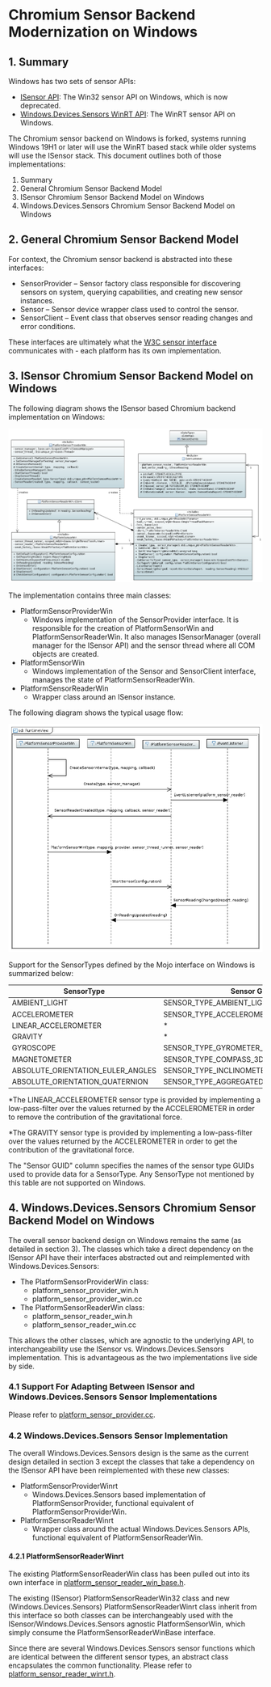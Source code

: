# Chromium Sensor Backend Modernization on Windows

## 1. Summary

Windows has two sets of sensor APIs:

- [ISensor API](https://docs.microsoft.com/en-us/windows/desktop/sensorsapi/about-the-sensor-api):
  The Win32 sensor API on Windows, which is now deprecated.
- [Windows.Devices.Sensors WinRT API](https://docs.microsoft.com/en-us/uwp/api/windows.devices.sensors):
  The WinRT sensor API on Windows.

The Chromium sensor backend on Windows is forked, systems running
Windows 19H1 or later will use the WinRT based stack while older
systems will use the ISensor stack. This document outlines both
of those implementations:

1. Summary
2. General Chromium Sensor Backend Model
3. ISensor Chromium Sensor Backend Model on Windows
4. Windows.Devices.Sensors Chromium Sensor Backend Model on Windows

## 2. General Chromium Sensor Backend Model

For context, the Chromium sensor backend is abstracted into these
interfaces:

- SensorProvider – Sensor factory class responsible for discovering
  sensors on system, querying capabilities, and creating new sensor
  instances.
- Sensor – Sensor device wrapper class used to control the sensor.
- SensorClient – Event class that observes sensor reading changes
  and error conditions.

These interfaces are ultimately what the
[W3C sensor interface](https://www.w3.org/TR/generic-sensor/)
communicates with - each platform has its own implementation.

## 3. ISensor Chromium Sensor Backend Model on Windows

The following diagram shows the ISensor based Chromium backend
implementation on Windows:

![Current Chromium Sensor Backend](chromium_sensor_backend_windows_isensor.png)

The implementation contains three main classes:

- PlatformSensorProviderWin
  - Windows implementation of the SensorProvider interface. It
    is responsible for the creation of PlatformSensorWin and
    PlatformSensorReaderWin. It also manages ISensorManager
    (overall manager for the ISensor API) and the sensor thread where
    all COM objects are created.
- PlatformSensorWin
  - Windows implementation of the Sensor and SensorClient
  interface, manages the state of PlatformSensorReaderWin.
- PlatformSensorReaderWin
  - Wrapper class around an ISensor instance.

The following diagram shows the typical usage flow:

![Current Chromium Sensor Backend Flow](chromium_sensor_backend_windows_isensor_flow.png)

Support for the SensorTypes defined by the Mojo interface
on Windows is summarized below:

| SensorType                        | Sensor GUID                               |
| --------------------------------- | ----------------------------------------- |
| AMBIENT_LIGHT                     | SENSOR_TYPE_AMBIENT_LIGHT                 |
| ACCELEROMETER                     | SENSOR_TYPE_ACCELEROMETER_3D              |
| LINEAR_ACCELEROMETER              | *                                         |
| GRAVITY                           | *                                         |
| GYROSCOPE                         | SENSOR_TYPE_GYROMETER_3D                  |
| MAGNETOMETER                      | SENSOR_TYPE_COMPASS_3D                    |
| ABSOLUTE_ORIENTATION_EULER_ANGLES | SENSOR_TYPE_INCLINOMETER_3D               |
| ABSOLUTE_ORIENTATION_QUATERNION   | SENSOR_TYPE_AGGREGATED_DEVICE_ORIENTATION |

*The LINEAR_ACCELEROMETER sensor type is provided by
implementing a low-pass-filter over the values returned by the
ACCELEROMETER in order to remove the contribution of the gravitational
force.

*The GRAVITY sensor type is provided by implementing a low-pass-filter
over the values returned by the ACCELEROMETER in order to get
the contribution of the gravitational force.

The "Sensor GUID" column specifies the names of the sensor type GUIDs
used to provide data for a SensorType. Any SensorType not mentioned by
this table are not supported on Windows.

## 4. Windows.Devices.Sensors Chromium Sensor Backend Model on Windows

The overall sensor backend design on Windows remains the same
(as detailed in section 3). The classes which take a direct dependency
on the ISensor API have their interfaces abstracted out and
reimplemented with Windows.Devices.Sensors:

- The PlatformSensorProviderWin class:
  - platform_sensor_provider_win.h
  - platform_sensor_provider_win.cc
- The PlatformSensorReaderWin class:
  - platform_sensor_reader_win.h
  - platform_sensor_reader_win.cc

This allows the other classes, which are agnostic to the underlying API,
to interchangeability use the ISensor vs. Windows.Devices.Sensors
implementation. This is advantageous as the two implementations live side
by side.

### 4.1 Support For Adapting Between ISensor and Windows.Devices.Sensors Sensor Implementations

Please refer to [platform_sensor_provider.cc](../platform_sensor_provider.cc).

### 4.2 Windows.Devices.Sensors Sensor Implementation

The overall Windows.Devices.Sensors design is the same as the current design
detailed in section 3 except the classes that take a dependency on the ISensor
API have been reimplemented with these new classes:

- PlatformSensorProviderWinrt
  - Windows.Devices.Sensors based implementation of PlatformSensorProvider,
    functional equivalent of PlatformSensorProviderWin.
- PlatformSensorReaderWinrt
  - Wrapper class around the actual Windows.Devices.Sensors APIs, functional
    equivalent of PlatformSensorReaderWin.

#### 4.2.1 PlatformSensorReaderWinrt

The existing PlatformSensorReaderWin class has been pulled out into
its own interface in [platform_sensor_reader_win_base.h](../platform_sensor_reader_win_base.h).

The existing (ISensor) PlatformSensorReaderWin32 class and new
(Windows.Devices.Sensors) PlatformSensorReaderWinrt class inherit from
this interface so both classes can be interchangeably used with the
ISensor/Windows.Devices.Sensors agnostic PlatformSensorWin, which simply
consume the PlatformSensorReaderWinBase interface.

Since there are several Windows.Devices.Sensors sensor functions which are
identical between the different sensor types, an abstract class
encapsulates the common functionality. Please refer to
[platform_sensor_reader_winrt.h](../platform_sensor_reader_winrt.h).

